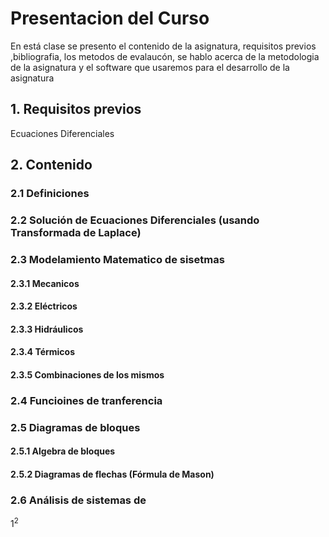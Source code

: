 # Presentacion del Curso 
En está clase se presento el contenido de la asignatura, requisitos previos ,bibliografia, los metodos de evalaucón, se hablo acerca de la metodologia de la asignatura y el software que usaremos para el desarrollo de la asignatura 
## 1. Requisitos previos 
Ecuaciones Diferenciales 
## 2. Contenido 
### 2.1 Definiciones 
### 2.2 Solución de Ecuaciones Diferenciales (usando Transformada de Laplace)
### 2.3 Modelamiento Matematico de sisetmas
#### 2.3.1 Mecanicos 
#### 2.3.2 Eléctricos 
#### 2.3.3 Hidráulicos
#### 2.3.4 Térmicos 
#### 2.3.5 Combinaciones de los mismos 
### 2.4 Funcioines de tranferencia 
### 2.5 Diagramas de bloques 
#### 2.5.1 Algebra de bloques 
#### 2.5.2 Diagramas de flechas (Fórmula de Mason)
### 2.6 Análisis de sistemas de 
$1^2$
